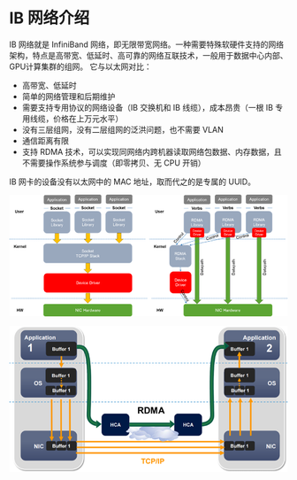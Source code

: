 
# IB 网络介绍
IB 网络就是 InfiniBand 网络，即无限带宽网络。一种需要特殊软硬件支持的网络架构，特点是高带宽、低延时、高可靠的网络互联技术，一般用于数据中心内部、GPU计算集群的组网。
它与以太网对比：

- 高带宽、低延时
- 简单的网络管理和后期维护
- 需要支持专用协议的网络设备（IB 交换机和 IB 线缆），成本昂贵（一根 IB 专用线缆，价格在上万元水平）
- 没有三层组网，没有二层组网的泛洪问题，也不需要 VLAN
- 通信距离有限
- 支持 RDMA 技术，可以实现同网络内跨机器读取网络包数据、内存数据，且不需要操作系统参与调度（即零拷贝、无 CPU 开销）

IB 网卡的设备没有以太网中的 MAC 地址，取而代之的是专属的 UUID。

![image.png](./../assets/1706972244950-ddbc41c2-a0d3-4e38-9dde-bd6d8725ec48.png)

![image.png](./../assets/1706972264178-d8afd63a-cde7-4142-8662-30fc71588bbc.png)

